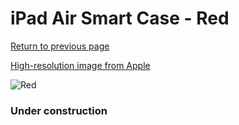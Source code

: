 # iPad Air Smart Case - Red

[Return to previous page](/ipad_air)

[High-resolution image from Apple](https://store.storeimages.cdn-apple.com/8756/as-images.apple.com/is/MF052?wid=4500&hei=4500&fmt=png)

<div style="width: 384px"><img src="/everypreview/MF052.png" alt="Red"></div>

### Under construction
